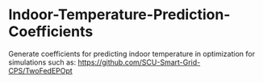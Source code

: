 # Indoor-Temperature-Prediction-Coefficients
Generate coefficients for predicting indoor temperature in optimization for simulations such as:  https://github.com/SCU-Smart-Grid-CPS/TwoFedEPOpt
